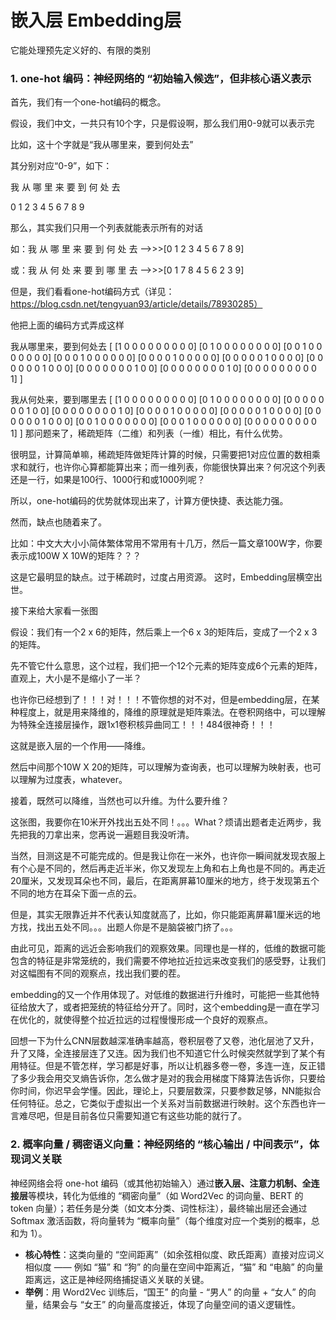 # 嵌入层 Embedding层
它能处理预先定义好的、有限的类别
### 1. one-hot 编码：神经网络的 “初始输入候选”，但非核心语义表示
首先，我们有一个one-hot编码的概念。

假设，我们中文，一共只有10个字，只是假设啊，那么我们用0-9就可以表示完

比如，这十个字就是“我从哪里来，要到何处去”

其分别对应“0-9”，如下：

我 从 哪 里 来 要 到 何 处 去

0 1 2 3 4 5 6 7 8 9

那么，其实我们只用一个列表就能表示所有的对话

如：我 从 哪 里 来 要 到 何 处 去 ——>>>[0 1 2 3 4 5 6 7 8 9]

或：我 从 何 处 来 要 到 哪 里 去 ——>>>[0 1 7 8 4 5 6 2 3 9]

但是，我们看看one-hot编码方式（详见：https://blog.csdn.net/tengyuan93/article/details/78930285）

他把上面的编码方式弄成这样

我从哪里来，要到何处去
[
[1 0 0 0 0 0 0 0 0 0]
[0 1 0 0 0 0 0 0 0 0]
[0 0 1 0 0 0 0 0 0 0]
[0 0 0 1 0 0 0 0 0 0]
[0 0 0 0 1 0 0 0 0 0]
[0 0 0 0 0 1 0 0 0 0]
[0 0 0 0 0 0 1 0 0 0]
[0 0 0 0 0 0 0 1 0 0]
[0 0 0 0 0 0 0 0 1 0]
[0 0 0 0 0 0 0 0 0 1]
]

我从何处来，要到哪里去
[
[1 0 0 0 0 0 0 0 0 0]
[0 1 0 0 0 0 0 0 0 0]
[0 0 0 0 0 0 0 1 0 0]
[0 0 0 0 0 0 0 0 1 0]
[0 0 0 0 1 0 0 0 0 0]
[0 0 0 0 0 1 0 0 0 0]
[0 0 0 0 0 0 1 0 0 0]
[0 0 1 0 0 0 0 0 0 0]
[0 0 0 1 0 0 0 0 0 0]
[0 0 0 0 0 0 0 0 0 1]
]
那问题来了，稀疏矩阵（二维）和列表（一维）相比，有什么优势。

很明显，计算简单嘛，稀疏矩阵做矩阵计算的时候，只需要把1对应位置的数相乘求和就行，也许你心算都能算出来；而一维列表，你能很快算出来？何况这个列表还是一行，如果是100行、1000行和或1000列呢？

所以，one-hot编码的优势就体现出来了，计算方便快捷、表达能力强。

然而，缺点也随着来了。

比如：中文大大小小简体繁体常用不常用有十几万，然后一篇文章100W字，你要表示成100W X 10W的矩阵？？？

这是它最明显的缺点。过于稀疏时，过度占用资源。
这时，Embedding层横空出世。

接下来给大家看一张图

假设：我们有一个2 x 6的矩阵，然后乘上一个6 x 3的矩阵后，变成了一个2 x 3的矩阵。

先不管它什么意思，这个过程，我们把一个12个元素的矩阵变成6个元素的矩阵，直观上，大小是不是缩小了一半？

也许你已经想到了！！！对！！！不管你想的对不对，但是embedding层，在某种程度上，就是用来降维的，降维的原理就是矩阵乘法。在卷积网络中，可以理解为特殊全连接层操作，跟1x1卷积核异曲同工！！！484很神奇！！！

这就是嵌入层的一个作用——降维。

然后中间那个10W X 20的矩阵，可以理解为查询表，也可以理解为映射表，也可以理解为过度表，whatever。

接着，既然可以降维，当然也可以升维。为什么要升维？

这张图，我要你在10米开外找出五处不同！。。。What？烦请出题者走近两步，我先把我的刀拿出来，您再说一遍题目我没听清。

当然，目测这是不可能完成的。但是我让你在一米外，也许你一瞬间就发现衣服上有个心是不同的，然后再走近半米，你又发现左上角和右上角也是不同的。再走近20厘米，又发现耳朵也不同，最后，在距离屏幕10厘米的地方，终于发现第五个不同的地方在耳朵下面一点的云。

但是，其实无限靠近并不代表认知度就高了，比如，你只能距离屏幕1厘米远的地方找，找出五处不同。。。出题人你是不是脑袋被门挤了。。。

由此可见，距离的远近会影响我们的观察效果。同理也是一样的，低维的数据可能包含的特征是非常笼统的，我们需要不停地拉近拉远来改变我们的感受野，让我们对这幅图有不同的观察点，找出我们要的茬。

embedding的又一个作用体现了。对低维的数据进行升维时，可能把一些其他特征给放大了，或者把笼统的特征给分开了。同时，这个embedding是一直在学习在优化的，就使得整个拉近拉远的过程慢慢形成一个良好的观察点。

回想一下为什么CNN层数越深准确率越高，卷积层卷了又卷，池化层池了又升，升了又降，全连接层连了又连。因为我们也不知道它什么时候突然就学到了某个有用特征。但是不管怎样，学习都是好事，所以让机器多卷一卷，多连一连，反正错了多少我会用交叉熵告诉你，怎么做才是对的我会用梯度下降算法告诉你，只要给你时间，你迟早会学懂。因此，理论上，只要层数深，只要参数足够，NN能拟合任何特征。总之，它类似于虚拟出一个关系对当前数据进行映射。这个东西也许一言难尽吧，但是目前各位只需要知道它有这些功能的就行了。

### 2. 概率向量 / 稠密语义向量：神经网络的 “核心输出 / 中间表示”，体现词义关联

神经网络会将 one-hot 编码（或其他初始输入）通过**嵌入层、注意力机制、全连接层**等模块，转化为低维的 “稠密向量”（如 Word2Vec 的词向量、BERT 的 token 向量）；若任务是分类（如文本分类、词性标注），最终输出层还会通过 Softmax 激活函数，将向量转为 “概率向量”（每个维度对应一个类别的概率，总和为 1）。

- **核心特性**：这类向量的 “空间距离”（如余弦相似度、欧氏距离）直接对应词义相似度 —— 例如 “猫” 和 “狗” 的向量在空间中距离近，“猫” 和 “电脑” 的向量距离远，这正是神经网络捕捉语义关联的关键。
- **举例**：用 Word2Vec 训练后，“国王” 的向量 - “男人” 的向量 + “女人” 的向量，结果会与 “女王” 的向量高度接近，体现了向量空间的语义逻辑性。